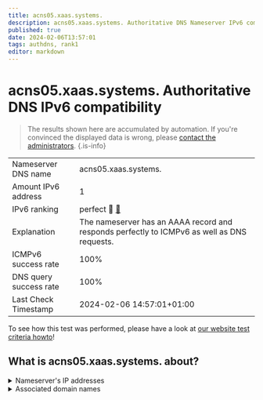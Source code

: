 ```yaml
---
title: acns05.xaas.systems.
description: acns05.xaas.systems. Authoritative DNS Nameserver IPv6 compatibility
published: true
date: 2024-02-06T13:57:01
tags: authdns, rank1
editor: markdown
---
```


# acns05.xaas.systems. Authoritative DNS IPv6 compatibility

> The results shown here are accumulated by automation. If you're convinced the displayed data is wrong, please [contact the administrators](/howto/chat). 
{.is-info}




|   |   |
| - | - |
| Nameserver DNS name | acns05.xaas.systems.
| Amount IPv6 address | 1
| IPv6 ranking | perfect :1st_place_medal: [🔗](/howto/ranking) |
| Explanation | The nameserver has an AAAA record and responds perfectly to ICMPv6 as well as DNS requests. |
| ICMPv6 success rate | 100%|
| DNS query success rate | 100% |
| Last Check Timestamp | 2024-02-06 14:57:01+01:00 |

To see how this test was performed, please have a look at [our website test criteria howto](/howto/testcriteria/authdns)!


## What is acns05.xaas.systems. about?




<details>
<summary>Nameserver's IP addresses</summary>

2a00:11c0:1010::1

</details>



<details>
<summary>Associated domain names</summary>

www.netcup.de

</details>
